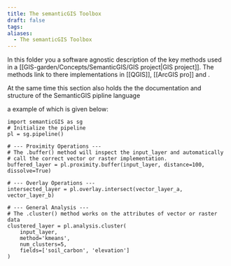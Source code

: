 ```yaml
---
title: The semanticGIS Toolbox
draft: false
tags:
aliases:
  - The semanticGIS Toolbox
---
```

 In this folder you a software agnostic description of the key methods used in a [[GIS-garden/Concepts/SemanticGIS/GIS project|GIS project]]. The methods link to there implementations in [[QGIS]], [[ArcGIS pro]] and .

  At the same time this section also holds the the documentation and structure of the SemanticGIS pipline language

a example of which is given below:


``` 
import semanticGIS as sg
# Initialize the pipeline
pl = sg.pipeline()

# --- Proximity Operations ---
# The .buffer() method will inspect the input_layer and automatically
# call the correct vector or raster implementation.
buffered_layer = pl.proximity.buffer(input_layer, distance=100, dissolve=True)

# --- Overlay Operations ---
intersected_layer = pl.overlay.intersect(vector_layer_a, vector_layer_b)

# --- General Analysis ---
# The .cluster() method works on the attributes of vector or raster data
clustered_layer = pl.analysis.cluster(
    input_layer, 
    method='kmeans', 
    num_clusters=5, 
    fields=['soil_carbon', 'elevation']
)
```
